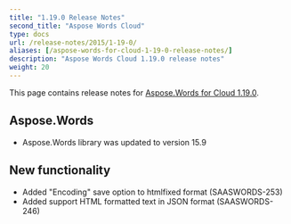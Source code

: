 ```yaml
---
title: "1.19.0 Release Notes"
second_title: "Aspose Words Cloud"
type: docs
url: /release-notes/2015/1-19-0/
aliases: [/aspose-words-for-cloud-1-19-0-release-notes/]
description: "Aspose Words Cloud 1.19.0 release notes"
weight: 20
---
```


This page contains release notes for [Aspose.Words for Cloud 1.19.0](http://www.aspose.com/downloads/words/cloud/new-releases/aspose.words-for-cloud-1.19.0/).

## Aspose.Words

- Aspose.Words library was updated to version 15.9 

## New functionality

- Added "Encoding" save option to htmlfixed format (SAASWORDS-253)
- Added support HTML formatted text in JSON format (SAASWORDS-246)
